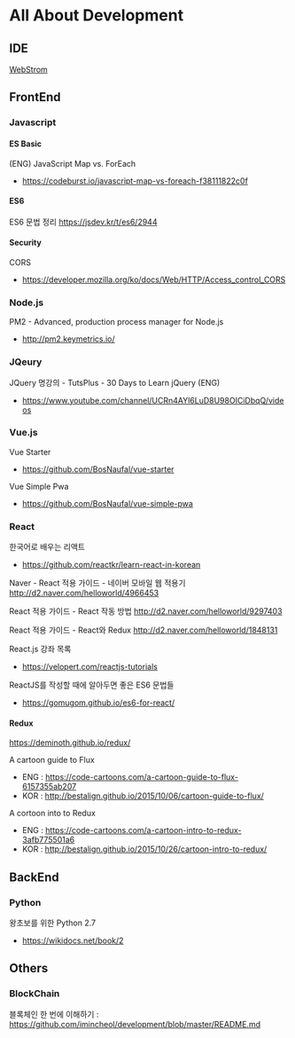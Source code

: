 # All About Development 


## IDE 

[WebStrom](WebStorm.md)


## FrontEnd 

### Javascript

#### ES Basic
(ENG) JavaScript Map vs. ForEach
- https://codeburst.io/javascript-map-vs-foreach-f38111822c0f

#### ES6

ES6 문법 정리 
https://jsdev.kr/t/es6/2944

#### Security

CORS 
- https://developer.mozilla.org/ko/docs/Web/HTTP/Access_control_CORS



### Node.js

PM2 - Advanced, production process manager for Node.js
- http://pm2.keymetrics.io/



### JQeury 

JQuery 명강의 - TutsPlus - 30 Days to Learn jQuery (ENG) 
- https://www.youtube.com/channel/UCRn4AYl6LuD8U98OICiDbqQ/videos



### Vue.js

Vue Starter
- https://github.com/BosNaufal/vue-starter

Vue Simple Pwa
- https://github.com/BosNaufal/vue-simple-pwa



### React 

한국어로 배우는 리액트 
- https://github.com/reactkr/learn-react-in-korean

Naver - React 적용 가이드 - 네이버 모바일 웹 적용기 
http://d2.naver.com/helloworld/4966453

React 적용 가이드 - React 작동 방법
http://d2.naver.com/helloworld/9297403

React 적용 가이드 - React와 Redux
http://d2.naver.com/helloworld/1848131


React.js 강좌 목록 
- https://velopert.com/reactjs-tutorials

ReactJS를 작성할 때에 알아두면 좋은 ES6 문법들
- https://gomugom.github.io/es6-for-react/

#### Redux 

https://deminoth.github.io/redux/

A cartoon guide to Flux 
- ENG : https://code-cartoons.com/a-cartoon-guide-to-flux-6157355ab207
- KOR : http://bestalign.github.io/2015/10/06/cartoon-guide-to-flux/

A cortoon into to Redux
- ENG : https://code-cartoons.com/a-cartoon-intro-to-redux-3afb775501a6
- KOR : http://bestalign.github.io/2015/10/26/cartoon-intro-to-redux/





## BackEnd

### Python 

왕초보를 위한 Python 2.7
- https://wikidocs.net/book/2





## Others

### BlockChain 

블록체인 한 번에 이해하기 : https://github.com/imincheol/development/blob/master/README.md
